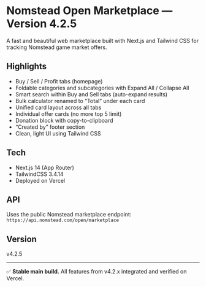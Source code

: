 # Nomstead Open Marketplace — Version 4.2.5

A fast and beautiful web marketplace built with Next.js and Tailwind CSS for tracking Nomstead game market offers.

## Highlights
- Buy / Sell / Profit tabs (homepage)
- Foldable categories and subcategories with Expand All / Collapse All
- Smart search within Buy and Sell tabs (auto-expand results)
- Bulk calculator renamed to “Total” under each card
- Unified card layout across all tabs
- Individual offer cards (no more top 5 limit)
- Donation block with copy-to-clipboard
- “Created by” footer section
- Clean, light UI using Tailwind CSS

## Tech
- Next.js 14 (App Router)
- TailwindCSS 3.4.14
- Deployed on Vercel

## API
Uses the public Nomstead marketplace endpoint:
`https://api.nomstead.com/open/marketplace`

## Version
v4.2.5

---

✅ **Stable main build.**
All features from v4.2.x integrated and verified on Vercel.
